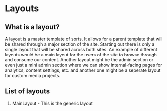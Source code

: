 # Layouts

## What is a layout?

A layout is a master template of sorts. It allows for a parent template that will be shared through a major section of the site. Starting out there is only a single layout that will be shared across both sites. An example of different layouts would be a main layout for the users of the site to browse through and consume our content. Another layout might be the admin section or even just a mini admin section where we can show internal-facing pages for analytics, content settings, etc. and another one might be a seperate layout for custom media projects.

## List of layouts

1. MainLayout - This is the generic layout
